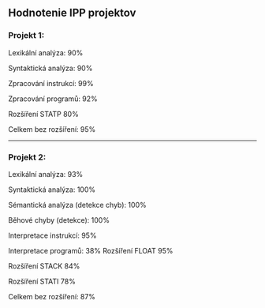 ## Hodnotenie IPP projektov

### Projekt 1: 

Lexikální analýza: 90%

Syntaktická analýza: 90%

Zpracování instrukcí: 99%

Zpracování programů: 92%

Rozšíření STATP 80%

Celkem bez rozšíření: 95%

_________________

### Projekt 2: 

Lexikální analýza: 93%

Syntaktická analýza: 100%

Sémantická analýza (detekce chyb): 100%

Běhové chyby (detekce): 100%

Interpretace instrukcí: 95%

Interpretace programů: 38%
Rozšíření FLOAT 95%

Rozšíření STACK 84%

Rozšíření STATI 78%

Celkem bez rozšíření: 87%
